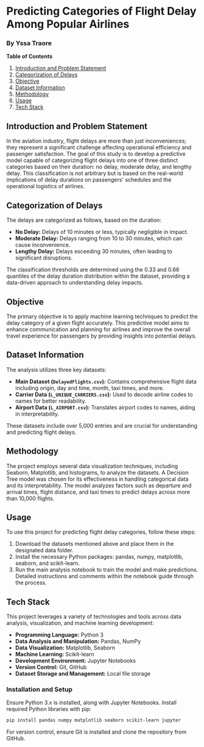 # Predicting Categories of Flight Delay Among Popular Airlines

### By Yssa Traore

**Table of Contents**
1. [Introduction and Problem Statement](#introduction-and-problem-statement)
2. [Categorization of Delays](#categorization-of-delays)
3. [Objective](#objective)
4. [Dataset Information](#dataset-information)
5. [Methodology](#methodology)
6. [Usage](#usage)
7. [Tech Stack](#tech-stack)


## Introduction and Problem Statement
In the aviation industry, flight delays are more than just inconveniences; they represent a significant challenge affecting operational efficiency and passenger satisfaction. The goal of this study is to develop a predictive model capable of categorizing flight delays into one of three distinct categories based on their duration: no delay, moderate delay, and lengthy delay. This classification is not arbitrary but is based on the real-world implications of delay durations on passengers' schedules and the operational logistics of airlines.

## Categorization of Delays
The delays are categorized as follows, based on the duration:
- **No Delay:** Delays of 10 minutes or less, typically negligible in impact.
- **Moderate Delay:** Delays ranging from 10 to 30 minutes, which can cause inconvenience.
- **Lengthy Delay:** Delays exceeding 30 minutes, often leading to significant disruptions.

The classification thresholds are determined using the 0.33 and 0.66 quantiles of the delay duration distribution within the dataset, providing a data-driven approach to understanding delay impacts.

## Objective
The primary objective is to apply machine learning techniques to predict the delay category of a given flight accurately. This predictive model aims to enhance communication and planning for airlines and improve the overall travel experience for passengers by providing insights into potential delays.

## Dataset Information
The analysis utilizes three key datasets:
- **Main Dataset (`DelayedFlights.csv`):** Contains comprehensive flight data including origin, day and time, month, taxi times, and more.
- **Carrier Data (`L_UNIQUE_CARRIERS.csv`):** Used to decode airline codes to names for better readability.
- **Airport Data (`L_AIRPORT.csv`):** Translates airport codes to names, aiding in interpretability.

These datasets include over 5,000 entries and are crucial for understanding and predicting flight delays.

## Methodology
The project employs several data visualization techniques, including Seaborn, Matplotlib, and histograms, to analyze the datasets. A Decision Tree model was chosen for its effectiveness in handling categorical data and its interpretability. The model analyzes factors such as departure and arrival times, flight distance, and taxi times to predict delays across more than 10,000 flights.

## Usage
To use this project for predicting flight delay categories, follow these steps:
1. Download the datasets mentioned above and place them in the designated data folder.
2. Install the necessary Python packages: pandas, numpy, matplotlib, seaborn, and scikit-learn.
3. Run the main analysis notebook to train the model and make predictions. Detailed instructions and comments within the notebook guide through the process.

## Tech Stack
This project leverages a variety of technologies and tools across data analysis, visualization, and machine learning development:
- **Programming Language:** Python 3
- **Data Analysis and Manipulation:** Pandas, NumPy
- **Data Visualization:** Matplotlib, Seaborn
- **Machine Learning:** Scikit-learn
- **Development Environment:** Jupyter Notebooks
- **Version Control:** Git, GitHub
- **Dataset Storage and Management:** Local file storage

### Installation and Setup
Ensure Python 3.x is installed, along with Jupyter Notebooks. Install required Python libraries with pip:
```bash
pip install pandas numpy matplotlib seaborn scikit-learn jupyter
```
For version control, ensure Git is installed and clone the repository from GitHub.
